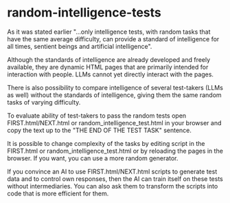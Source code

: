 # random-intelligence-tests

As it was stated earlier "...only intelligence tests, with random tasks that have the same average difficulty, can provide a standard of intelligence for all times, sentient beings and artificial intelligence".

Although the standards of intelligence are already developed and freely available, they are dynamic HTML pages that are primarily intended for interaction with people. LLMs cannot yet directly interact with the pages.

There is also possibility to compare intelligence of several test-takers (LLMs as well) without the standards of intelligence, giving them the same random tasks of varying difficulty.

To evaluate ability of test-takers to pass the random tests open FIRST.html/NEXT.html or random_intelligence_test.html in your browser and copy the text up to the "THE END OF THE TEST TASK" sentence.

It is possible to change complexity of the tasks by editing script in the FIRST.html or random_intelligence_test.html or by reloading the pages in the browser. If you want, you can use a more random generator.

If you convince an AI ​​to use FIRST.html/NEXT.html scripts to generate test data and to control own responses, then the AI ​​can train itself on these tests without intermediaries. You can also ask them to transform the scripts into code that is more efficient for them.
